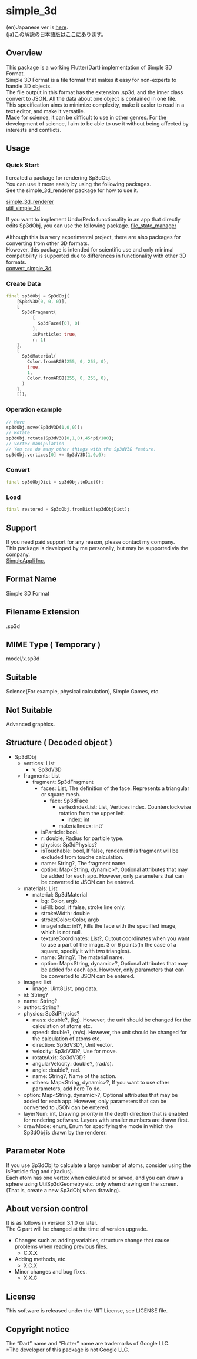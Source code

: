 # simple_3d

(en)Japanese ver is [here](https://github.com/MasahideMori-SimpleAppli/simple_3d/blob/main/README_JA.md).  
(ja)この解説の日本語版は[ここ](https://github.com/MasahideMori-SimpleAppli/simple_3d/blob/main/README_JA.md)にあります。  

## Overview
This package is a working Flutter(Dart) implementation of Simple 3D Format.  
Simple 3D Format is a file format that makes it easy for non-experts to handle 3D objects.  
The file output in this format has the extension .sp3d, and the inner class convert to JSON. All the data about one object is contained in one file.  
This specification aims to minimize complexity, make it easier to read in a text editor, and make it versatile.  
Made for science, it can be difficult to use in other genres. 
For the development of science, I aim to be able to use it without being affected by interests and conflicts.

## Usage
### Quick Start
I created a package for rendering Sp3dObj.  
You can use it more easily by using the following packages.  
See the simple_3d_renderer package for how to use it.

[simple_3d_renderer](https://pub.dev/packages/simple_3d_renderer)  
[util_simple_3d](https://pub.dev/packages/util_simple_3d)  

If you want to implement Undo/Redo functionality in an app that directly edits Sp3dObj,
you can use the following package.
[file_state_manager](https://pub.dev/packages/file_state_manager)

Although this is a very experimental project, there are also packages for converting from other 3D formats.  
However, this package is intended for scientific use and only minimal compatibility is supported due to differences in functionality with other 3D formats.  
[convert_simple_3d](https://pub.dev/packages/convert_simple_3d)

### Create Data
```dart
final sp3dObj = Sp3dObj(
    [Sp3dV3D(0, 0, 0)],
    [
      Sp3dFragment(
          [
            Sp3dFace([0], 0)
          ],
          isParticle: true,
          r: 1)
    ],
    [
      Sp3dMaterial(
        Color.fromARGB(255, 0, 255, 0),
        true,
        1,
        Color.fromARGB(255, 0, 255, 0),
      )
    ],
    []);
```
### Operation example
```dart
// Move
sp3dObj.move(Sp3dV3D(1,0,0));
// Rotate
sp3dObj.rotate(Sp3dV3D(0,1,0),45*pi/180);
// Vertex manipulation
// You can do many other things with the Sp3dV3D feature.
sp3dObj.vertices[0] += Sp3dV3D(1,0,0);
```
### Convert
```dart
final sp3dObjDict = sp3dObj.toDict();
```
### Load
```dart
final restored = Sp3dObj.fromDict(sp3dObjDict);
```

## Support
If you need paid support for any reason, please contact my company.  
This package is developed by me personally, but may be supported via the company.  
[SimpleAppli Inc.](https://simpleappli.com/en/index_en.html)

## Format Name
Simple 3D Format

## Filename Extension
.sp3d

## MIME Type ( Temporary )
model/x.sp3d

## Suitable
Science(For example, physical calculation), Simple Games, etc.

## Not Suitable
Advanced graphics.  

## Structure ( Decoded object )
- Sp3dObj
    - vertices: List
        - v: Sp3dV3D
    - fragments: List
        - fragment: Sp3dFragment
            - faces: List, The definition of the face. Represents a triangular or square mesh.
                - face: Sp3dFace
                    - vertexIndexList: List, Vertices index. Counterclockwise rotation from the upper left.
                        - index: int
                    - materialIndex: int?
            - isParticle: bool.
            - r: double, Radius for particle type.
            - physics: Sp3dPhysics?
            - isTouchable: bool, If false, rendered this fragment will be excluded from touche calculation.
            - name: String?, The fragment name.
            - option: Map<String, dynamic>?, Optional attributes that may be added for each app. However, only parameters that can be converted to JSON can be entered.
    - materials: List
        - material: Sp3dMaterial
            - bg: Color, argb.
            - isFill: bool, if false, stroke line only.
            - strokeWidth: double
            - strokeColor: Color, argb
            - imageIndex: int?, Fills the face with the specified image, which is not null.
            - textureCoordinates: List?, Cutout coordinates when you want to use a part of the image. 3 or 6 points(In the case of a square, specify it with two triangles). 
            - name: String?, The material name.
            - option: Map<String, dynamic>?, Optional attributes that may be added for each app. However, only parameters that can be converted to JSON can be entered.
    - images: list
        - image: Uint8List, png data.
    - id: String?
    - name: String?
    - author: String?
    - physics: Sp3dPhysics?
        - mass: double?, (kg). However, the unit should be changed for the calculation of atoms etc.
        - speed: double?, (m/s). However, the unit should be changed for the calculation of atoms etc.
        - direction: Sp3dV3D?, Unit vector.
        - velocity: Sp3dV3D?, Use for move.
        - rotateAxis: Sp3dV3D?
        - angularVelocity: double?, (rad/s).
        - angle: double?, rad.
        - name: String?, Name of the action.
        - others: Map<String, dynamic>?, If you want to use other parameters, add here To do.
    - option: Map<String, dynamic>?, Optional attributes that may be added for each app. However, only parameters that can be converted to JSON can be entered.
    - layerNum: int, Drawing priority in the depth direction that is enabled for rendering software. Layers with smaller numbers are drawn first.
    - drawMode: enum, Enum for specifying the mode in which the Sp3dObj is drawn by the renderer.  

## Parameter Note
If you use Sp3dObj to calculate a large number of atoms, consider using the isParticle flag and r(radius).  
Each atom has one vertex when calculated or saved, and you can draw a sphere using UtilSp3dGeometry etc. only when drawing on the screen.  
(That is, create a new Sp3dObj when drawing).

## About version control
It is as follows in version 3.1.0 or later.  
The C part will be changed at the time of version upgrade.
- Changes such as adding variables, structure change that cause problems when reading previous files. 
  - C.X.X
- Adding methods, etc. 
  - X.C.X
- Minor changes and bug fixes. 
  - X.X.C  

## License
This software is released under the MIT License, see LICENSE file.  

## Copyright notice
The “Dart” name and “Flutter” name are trademarks of Google LLC.  
*The developer of this package is not Google LLC.